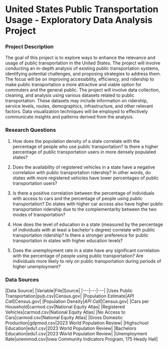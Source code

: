 # United States Public Transportation Usage - Exploratory Data Analysis Project

### Project Description

  The goal of this project is to explore ways to enhance the relevance and usage of public transportation in the United States. The project will involve conducting an in-depth analysis of existing public transportation systems, identifying potential challenges, and proposing strategies to address them. The focus will be on improving accessibility, efficiency, and ridership to make public transportation a more attractive and viable option for commuters and the general public.
  The project will involve data collection, cleaning, and analysis using various datasets related to public transportation. These datasets may include information on ridership, service levels, routes, demographics, infrastructure, and other relevant factors. Data visualization techniques will be employed to effectively communicate insights and patterns derived from the analysis.


### Research Questions
1.  How does the population density of a state correlate with the percentage of people who use public transportation? Is there a higher percentage of public transportation users in more densely populated states?

1.  Does the availability of registered vehicles in a state have a negative correlation with public transportation ridership? In other words, do states with more registered vehicles have lower percentages of public transportation users?

1.  Is there a positive correlation between the percentage of individuals with access to cars and the percentage of people using public transportation? Do states with higher car access also have higher public transportation ridership due to the complementarity between the two modes of transportation?

1.  How does the level of education in a state (measured by the percentage of individuals with at least a bachelor's degree) correlate with public transportation ridership? Is there a stronger preference for public transportation in states with higher education levels?

1.  Does the unemployment rate in a state have any significant correlation with the percentage of people using public transportation? Are individuals more likely to rely on public transportation during periods of higher unemployment?

   
### Data Sources

|Data Source|
|Variable|File|Source|
|---|---|---|
|Uses Public Transportation|pub.csv|Census.gov|
|Population Estimate|_API Call_|Census.gov|
|Population Density|_API Call_|Census.gov|
|Cars per Household|carmod.csv|National Equity Atlas|
|Registered Vehicles|carmod.csv|National Equity Atlas|
|No Access to Cars|carmod.csv|National Equity Atlas|
|Gross Domestic Production|gdpmod.csv|2023 World Population Review|
|Highschool Education|edu1.csv|2023 World Population Review|
|Bachelors Education|edu1.csv|2023 World Population Review|
|Unemployment Rate|unemmod.csv|Iowa Community Indicators Program, 175 Heady Hall|
